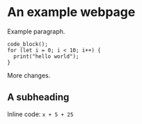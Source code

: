 # An example webpage

Example paragraph.

```
code_block();
for (let i = 0; i < 10; i++) {
  print("hello world");
}
```
More changes.

## A subheading

Inline code: `x + 5 + 25`
